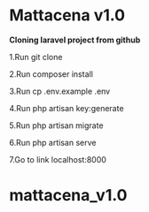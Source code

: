 # Mattacena v1.0

**Cloning laravel project from github**

1.Run git clone <my-cool-project>

2.Run composer install

3.Run cp .env.example .env

4.Run php artisan key:generate

5.Run php artisan migrate

6.Run php artisan serve

7.Go to link localhost:8000
# mattacena_v1.0
